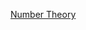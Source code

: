 
[Number Theory](file:///C:%5CCloud%20Drives%5CiCloudDrive%5CiCloud~md~obsidian%5CObsidian_%5CNumber%20Theory)